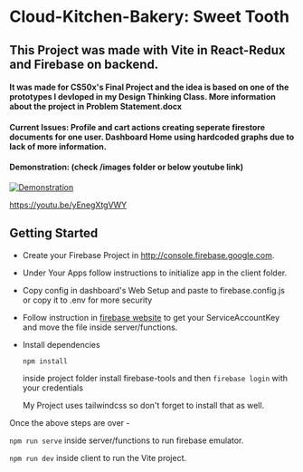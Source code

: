# Cloud-Kitchen-Bakery: Sweet Tooth

## This Project was made with Vite in React-Redux and Firebase on backend.
#### It was made for CS50x's Final Project and the idea is based on one of the prototypes I devloped in my Design Thinking Class. More information about the project in Problem Statement.docx

#### Current Issues: Profile and cart actions creating seperate firestore documents for one user. Dashboard Home using hardcoded graphs due to lack of more information. 
#### Demonstration: (check /images folder or below youtube link)
[![Demonstration](https://markdown-videos-api.jorgenkh.no/url?url=https%3A%2F%2Fyoutu.be%2FyEnegXtgVWY)](https://youtu.be/yEnegXtgVWY)

https://youtu.be/yEnegXtgVWY

## Getting Started
- Create your Firebase Project in http://console.firebase.google.com.
  
- Under Your Apps follow instructions to initialize app in the client folder.
  
- Copy config in dashboard's Web Setup and paste to firebase.config.js or copy it to .env for more security
  
- Follow instruction in [firebase website](https://firebase.google.com/docs/admin/setup#initialize_the_sdk_in_non-google_environments) to get your ServiceAccountKey and move the file inside server/functions.
  
- Install dependencies
  
  `npm install`

  inside project folder install firebase-tools and then `firebase login` with your credentials

  My Project uses tailwindcss so don't forget to install that as well.

Once the above steps are over - 

`npm run serve` inside server/functions to run firebase emulator.

`npm run dev` inside client to run the Vite project.
